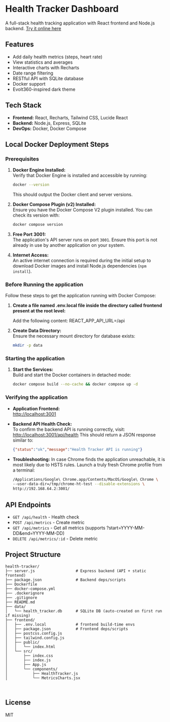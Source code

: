 # Health Tracker Dashboard

A full-stack health tracking application with React frontend and Node.js backend. [Try it online here](https://health-tracker-y9ki.onrender.com "Health Tracker Dashboard")

## Features

- Add daily health metrics (steps, heart rate)
- View statistics and averages
- Interactive charts with Recharts
- Date range filtering
- RESTful API with SQLite database
- Docker support
- Evolt360-inspired dark theme

## Tech Stack

- **Frontend:** React, Recharts, Tailwind CSS, Lucide React
- **Backend:** Node.js, Express, SQLite
- **DevOps:** Docker, Docker Compose

## Local Docker Deployment Steps

### Prerequisites

1.  **Docker Engine Installed:**  
    Verify that Docker Engine is installed and accessible by running:
    ```bash
    docker --version
    ```
    This should output the Docker client and server versions.

2.  **Docker Compose Plugin (v2) Installed:**  
    Ensure you have the Docker Compose V2 plugin installed. You can check its version with:
    ```bash
    docker compose version
    ```
    
3.  **Free Port 3001:**  
    The application's API server runs on port `3001`. Ensure this port is not already in use by another application on your system.

4.  **Internet Access:**  
    An active internet connection is required during the initial setup to download Docker images and install Node.js dependencies (`npm install`).

### Before Running the application

Follow these steps to get the application running with Docker Compose:

1.  **Create a file named .env.local file inside the directory called frontend present at the root level:**  

	Add the following content:
	REACT_APP_API_URL=/api

2.  **Create Data Directory:**  
    Ensure the necessary mount directory for database exists:
    ```bash
    mkdir -p data
    ```

### Starting the application

1.  **Start the Services:**  
    Build and start the Docker containers in detached mode:
    ```bash
    docker compose build --no-cache && docker compose up -d
    ```
    
### Verifying the application

* **Application Frontend:**  
    [http://localhost:3001](http://localhost:3001)

* **Backend API Health Check:**  
    To confirm the backend API is running correctly, visit:
    [http://localhost:3001/api/health](http://localhost:3001/api/health)
    This should return a JSON response similar to:
    ```json
    {"status":"ok","message":"Health Tracker API is running"}
    ```
* **Troubleshooting:**
  	In case Chrome finds the application unreachable, it is most likely due to HSTS rules. Launch a truly fresh Chrome profile from a terminal:
    ```bash
    /Applications/Google\ Chrome.app/Contents/MacOS/Google\ Chrome \
   --user-data-dir=/tmp/chrome-ht-test --disable-extensions \
  http://192.168.64.2:3001/
   ```

## API Endpoints

- `GET /api/health` - Health check
- `POST /api/metrics` - Create metric
- `GET /api/metrics` - Get all metrics (supports ?start=YYYY-MM-DD&end=YYYY-MM-DD)
- `DELETE /api/metrics/:id` - Delete metric

## Project Structure

```
health-tracker/
├── server.js                  # Express backend (API + static frontend)
├── package.json               # Backend deps/scripts
├── Dockerfile
├── docker-compose.yml
├── .dockerignore
├── .gitignore
├── README.md
├── data/
│   └── health_tracker.db      # SQLite DB (auto-created on first run if missing)
├── frontend/
│   ├── .env.local             # frontend build-time envs
│   ├── package.json           # Frontend deps/scripts
│   ├── postcss.config.js
│   ├── tailwind.config.js
│   ├── public/
│   │   └── index.html
│   └── src/
│       ├── index.css
│       ├── index.js
│       ├── App.js
│       └── components/
│           ├── HealthTracker.js
│           └── MetricsCharts.jsx



```


## License

MIT
